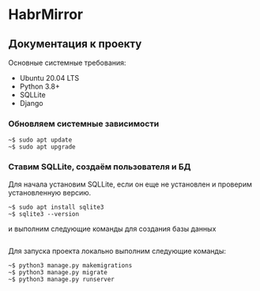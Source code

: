HabrMirror
===========


## Документация к проекту


Основные системные требования:
* Ubuntu 20.04 LTS
* Python 3.8+
* SQLLite 
* Django 



### Обновляем системные зависимости


```
~$ sudo apt update
~$ sudo apt upgrade
```


### Ставим SQLLite, создаём пользователя и БД


Для начала установим SQLLite, если он еще не установлен и проверим установленную версию. 

```
~$ sudo apt install sqlite3
~$ sqlite3 --version
```
и выполним следующие команды для создания базы данных 

```sqlite3 habrmirror.db
```
Для запуска проекта локально выполним следующие команды:
```
~$ python3 manage.py makemigrations
~$ python3 manage.py migrate
~$ python3 manage.py runserver
```





